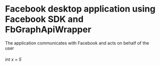 # Facebook desktop application using Facebook SDK and FbGraphApiWrapper

The application communicates with Facebook and acts on behalf of the user

###### int x = 5 
